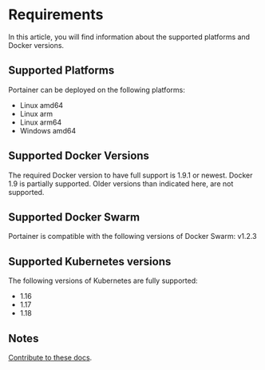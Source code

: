 # Requirements

In this article, you will find information about the supported platforms and Docker versions.

## Supported Platforms

Portainer can be deployed on the following platforms:

- Linux amd64
- Linux arm
- Linux arm64
- Windows amd64

## Supported Docker Versions

The required Docker version to have full support is 1.9.1 or newest. Docker 1.9 is partially supported. Older versions than indicated here, are not supported.

## Supported Docker Swarm

Portainer is compatible with the following versions of Docker Swarm: v1.2.3

## Supported Kubernetes versions

The following versions of Kubernetes are fully supported:

- 1.16
- 1.17
- 1.18

## Notes

[Contribute to these docs](https://github.com/portainer/portainer-docs/blob/master/contributing.md).